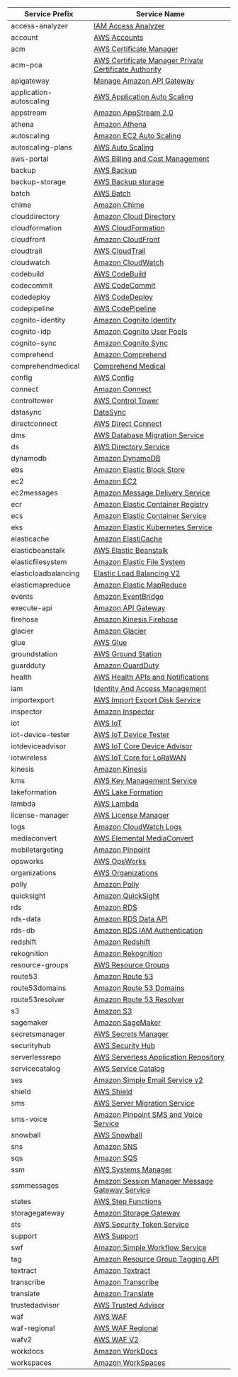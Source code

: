 | Service Prefix          | Service Name                                                                                                                                                                           |
|-------------------------|----------------------------------------------------------------------------------------------------------------------------------------------------------------------------------------|
| access-analyzer         | [IAM Access Analyzer](https://docs.aws.amazon.com/service-authorization/latest/reference/list_iamaccessanalyzer.html)                                                                  |
| account                 | [AWS Accounts](https://docs.aws.amazon.com/service-authorization/latest/reference/list_awsaccounts.html)                                                                               |
| acm                     | [AWS Certificate Manager](https://docs.aws.amazon.com/service-authorization/latest/reference/list_awscertificatemanager.html)                                                          |
| acm-pca                 | [AWS Certificate Manager Private Certificate Authority](https://docs.aws.amazon.com/service-authorization/latest/reference/list_awscertificatemanagerprivatecertificateauthority.html) |
| apigateway              | [Manage Amazon API Gateway](https://docs.aws.amazon.com/service-authorization/latest/reference/list_manageamazonapigateway.html)                                                       |
| application-autoscaling | [AWS Application Auto Scaling](https://docs.aws.amazon.com/service-authorization/latest/reference/list_awsapplicationautoscaling.html)                                                 |
| appstream               | [Amazon AppStream 2.0](https://docs.aws.amazon.com/service-authorization/latest/reference/list_amazonappstream2.0.html)                                                                |
| athena                  | [Amazon Athena](https://docs.aws.amazon.com/service-authorization/latest/reference/list_amazonathena.html)                                                                             |
| autoscaling             | [Amazon EC2 Auto Scaling](https://docs.aws.amazon.com/service-authorization/latest/reference/list_amazonec2autoscaling.html)                                                           |
| autoscaling-plans       | [AWS Auto Scaling](https://docs.aws.amazon.com/service-authorization/latest/reference/list_awsautoscaling.html)                                                                        |
| aws-portal              | [AWS Billing and Cost Management](https://docs.aws.amazon.com/service-authorization/latest/reference/list_awsbilling.html)                                                             |
| backup                  | [AWS Backup](https://docs.aws.amazon.com/service-authorization/latest/reference/list_awsbackup.html)                                                                                   |
| backup-storage          | [AWS Backup storage](https://docs.aws.amazon.com/service-authorization/latest/reference/list_awsbackupstorage.html)                                                                    |
| batch                   | [AWS Batch](https://docs.aws.amazon.com/service-authorization/latest/reference/list_awsbatch.html)                                                                                     |
| chime                   | [Amazon Chime](https://docs.aws.amazon.com/service-authorization/latest/reference/list_amazonchime.html)                                                                               |
| clouddirectory          | [Amazon Cloud Directory](https://docs.aws.amazon.com/service-authorization/latest/reference/list_amazonclouddirectory.html)                                                            |
| cloudformation          | [AWS CloudFormation](https://docs.aws.amazon.com/service-authorization/latest/reference/list_awscloudformation.html)                                                                   |
| cloudfront              | [Amazon CloudFront](https://docs.aws.amazon.com/service-authorization/latest/reference/list_amazoncloudfront.html)                                                                     |
| cloudtrail              | [AWS CloudTrail](https://docs.aws.amazon.com/service-authorization/latest/reference/list_awscloudtrail.html)                                                                           |
| cloudwatch              | [Amazon CloudWatch](https://docs.aws.amazon.com/service-authorization/latest/reference/list_amazoncloudwatch.html)                                                                     |
| codebuild               | [AWS CodeBuild](https://docs.aws.amazon.com/service-authorization/latest/reference/list_awscodebuild.html)                                                                             |
| codecommit              | [AWS CodeCommit](https://docs.aws.amazon.com/service-authorization/latest/reference/list_awscodecommit.html)                                                                           |
| codedeploy              | [AWS CodeDeploy](https://docs.aws.amazon.com/service-authorization/latest/reference/list_awscodedeploy.html)                                                                           |
| codepipeline            | [AWS CodePipeline](https://docs.aws.amazon.com/service-authorization/latest/reference/list_awscodepipeline.html)                                                                       |
| cognito-identity        | [Amazon Cognito Identity](https://docs.aws.amazon.com/service-authorization/latest/reference/list_amazoncognitoidentity.html)                                                          |
| cognito-idp             | [Amazon Cognito User Pools](https://docs.aws.amazon.com/service-authorization/latest/reference/list_amazoncognitouserpools.html)                                                       |
| cognito-sync            | [Amazon Cognito Sync](https://docs.aws.amazon.com/service-authorization/latest/reference/list_amazoncognitosync.html)                                                                  |
| comprehend              | [Amazon Comprehend](https://docs.aws.amazon.com/service-authorization/latest/reference/list_amazoncomprehend.html)                                                                     |
| comprehendmedical       | [Comprehend Medical](https://docs.aws.amazon.com/service-authorization/latest/reference/list_comprehendmedical.html)                                                                   |
| config                  | [AWS Config](https://docs.aws.amazon.com/service-authorization/latest/reference/list_awsconfig.html)                                                                                   |
| connect                 | [Amazon Connect](https://docs.aws.amazon.com/service-authorization/latest/reference/list_amazonconnect.html)                                                                           |
| controltower            | [AWS Control Tower](https://docs.aws.amazon.com/service-authorization/latest/reference/list_awscontroltower.html)                                                                      |
| datasync                | [DataSync](https://docs.aws.amazon.com/service-authorization/latest/reference/list_datasync.html)                                                                                      |
| directconnect           | [AWS Direct Connect](https://docs.aws.amazon.com/service-authorization/latest/reference/list_awsdirectconnect.html)                                                                    |
| dms                     | [AWS Database Migration Service](https://docs.aws.amazon.com/service-authorization/latest/reference/list_awsdatabasemigrationservice.html)                                             |
| ds                      | [AWS Directory Service](https://docs.aws.amazon.com/service-authorization/latest/reference/list_awsdirectoryservice.html)                                                              |
| dynamodb                | [Amazon DynamoDB](https://docs.aws.amazon.com/service-authorization/latest/reference/list_amazondynamodb.html)                                                                         |
| ebs                     | [Amazon Elastic Block Store](https://docs.aws.amazon.com/service-authorization/latest/reference/list_amazonelasticblockstore.html)                                                     |
| ec2                     | [Amazon EC2](https://docs.aws.amazon.com/service-authorization/latest/reference/list_amazonec2.html)                                                                                   |
| ec2messages             | [Amazon Message Delivery Service](https://docs.aws.amazon.com/service-authorization/latest/reference/list_amazonmessagedeliveryservice.html)                                           |
| ecr                     | [Amazon Elastic Container Registry](https://docs.aws.amazon.com/service-authorization/latest/reference/list_amazonelasticcontainerregistry.html)                                       |
| ecs                     | [Amazon Elastic Container Service](https://docs.aws.amazon.com/service-authorization/latest/reference/list_amazonelasticcontainerservice.html)                                         |
| eks                     | [Amazon Elastic Kubernetes Service](https://docs.aws.amazon.com/service-authorization/latest/reference/list_amazonelastickubernetesservice.html)                                       |
| elasticache             | [Amazon ElastiCache](https://docs.aws.amazon.com/service-authorization/latest/reference/list_amazonelasticache.html)                                                                   |
| elasticbeanstalk        | [AWS Elastic Beanstalk](https://docs.aws.amazon.com/service-authorization/latest/reference/list_awselasticbeanstalk.html)                                                              |
| elasticfilesystem       | [Amazon Elastic File System](https://docs.aws.amazon.com/service-authorization/latest/reference/list_amazonelasticfilesystem.html)                                                     |
| elasticloadbalancing    | [Elastic Load Balancing V2](https://docs.aws.amazon.com/service-authorization/latest/reference/list_elasticloadbalancingv2.html)                                                       |
| elasticmapreduce        | [Amazon Elastic MapReduce](https://docs.aws.amazon.com/service-authorization/latest/reference/list_amazonelasticmapreduce.html)                                                        |
| events                  | [Amazon EventBridge](https://docs.aws.amazon.com/service-authorization/latest/reference/list_amazoneventbridge.html)                                                                   |
| execute-api             | [Amazon API Gateway](https://docs.aws.amazon.com/service-authorization/latest/reference/list_amazonapigateway.html)                                                                    |
| firehose                | [Amazon Kinesis Firehose](https://docs.aws.amazon.com/service-authorization/latest/reference/list_amazonkinesisfirehose.html)                                                          |
| glacier                 | [Amazon Glacier](https://docs.aws.amazon.com/service-authorization/latest/reference/list_amazonglacier.html)                                                                           |
| glue                    | [AWS Glue](https://docs.aws.amazon.com/service-authorization/latest/reference/list_awsglue.html)                                                                                       |
| groundstation           | [AWS Ground Station](https://docs.aws.amazon.com/service-authorization/latest/reference/list_awsgroundstation.html)                                                                    |
| guardduty               | [Amazon GuardDuty](https://docs.aws.amazon.com/service-authorization/latest/reference/list_amazonguardduty.html)                                                                       |
| health                  | [AWS Health APIs and Notifications](https://docs.aws.amazon.com/service-authorization/latest/reference/list_awshealthapisandnotifications.html)                                        |
| iam                     | [Identity And Access Management](https://docs.aws.amazon.com/service-authorization/latest/reference/list_identityandaccessmanagement.html)                                             |
| importexport            | [AWS Import Export Disk Service](https://docs.aws.amazon.com/service-authorization/latest/reference/list_awsimportexportdiskservice.html)                                              |
| inspector               | [Amazon Inspector](https://docs.aws.amazon.com/service-authorization/latest/reference/list_amazoninspector.html)                                                                       |
| iot                     | [AWS IoT](https://docs.aws.amazon.com/service-authorization/latest/reference/list_awsiot.html)                                                                                         |
| iot-device-tester       | [AWS IoT Device Tester](https://docs.aws.amazon.com/service-authorization/latest/reference/list_awsiotdevicetester.html)                                                               |
| iotdeviceadvisor        | [AWS IoT Core Device Advisor](https://docs.aws.amazon.com/service-authorization/latest/reference/list_awsiotcoredeviceadvisor.html)                                                    |
| iotwireless             | [AWS IoT Core for LoRaWAN](https://docs.aws.amazon.com/service-authorization/latest/reference/list_awsiotcoreforlorawan.html)                                                          |
| kinesis                 | [Amazon Kinesis](https://docs.aws.amazon.com/service-authorization/latest/reference/list_amazonkinesis.html)                                                                           |
| kms                     | [AWS Key Management Service](https://docs.aws.amazon.com/service-authorization/latest/reference/list_awskeymanagementservice.html)                                                     |
| lakeformation           | [AWS Lake Formation](https://docs.aws.amazon.com/service-authorization/latest/reference/list_awslakeformation.html)                                                                    |
| lambda                  | [AWS Lambda](https://docs.aws.amazon.com/service-authorization/latest/reference/list_awslambda.html)                                                                                   |
| license-manager         | [AWS License Manager](https://docs.aws.amazon.com/service-authorization/latest/reference/list_awslicensemanager.html)                                                                  |
| logs                    | [Amazon CloudWatch Logs](https://docs.aws.amazon.com/service-authorization/latest/reference/list_amazoncloudwatchlogs.html)                                                            |
| mediaconvert            | [AWS Elemental MediaConvert](https://docs.aws.amazon.com/service-authorization/latest/reference/list_awselementalmediaconvert.html)                                                    |
| mobiletargeting         | [Amazon Pinpoint](https://docs.aws.amazon.com/service-authorization/latest/reference/list_amazonpinpoint.html)                                                                         |
| opsworks                | [AWS OpsWorks](https://docs.aws.amazon.com/service-authorization/latest/reference/list_awsopsworks.html)                                                                               |
| organizations           | [AWS Organizations](https://docs.aws.amazon.com/service-authorization/latest/reference/list_awsorganizations.html)                                                                     |
| polly                   | [Amazon Polly](https://docs.aws.amazon.com/service-authorization/latest/reference/list_amazonpolly.html)                                                                               |
| quicksight              | [Amazon QuickSight](https://docs.aws.amazon.com/service-authorization/latest/reference/list_amazonquicksight.html)                                                                     |
| rds                     | [Amazon RDS](https://docs.aws.amazon.com/service-authorization/latest/reference/list_amazonrds.html)                                                                                   |
| rds-data                | [Amazon RDS Data API](https://docs.aws.amazon.com/service-authorization/latest/reference/list_amazonrdsdataapi.html)                                                                   |
| rds-db                  | [Amazon RDS IAM Authentication](https://docs.aws.amazon.com/service-authorization/latest/reference/list_amazonrdsiamauthentication.html)                                               |
| redshift                | [Amazon Redshift](https://docs.aws.amazon.com/service-authorization/latest/reference/list_amazonredshift.html)                                                                         |
| rekognition             | [Amazon Rekognition](https://docs.aws.amazon.com/service-authorization/latest/reference/list_amazonrekognition.html)                                                                   |
| resource-groups         | [AWS Resource Groups](https://docs.aws.amazon.com/service-authorization/latest/reference/list_awsresourcegroups.html)                                                                  |
| route53                 | [Amazon Route 53](https://docs.aws.amazon.com/service-authorization/latest/reference/list_amazonroute53.html)                                                                          |
| route53domains          | [Amazon Route 53 Domains](https://docs.aws.amazon.com/service-authorization/latest/reference/list_amazonroute53domains.html)                                                           |
| route53resolver         | [Amazon Route 53 Resolver](https://docs.aws.amazon.com/service-authorization/latest/reference/list_amazonroute53resolver.html)                                                         |
| s3                      | [Amazon S3](https://docs.aws.amazon.com/service-authorization/latest/reference/list_amazons3.html)                                                                                     |
| sagemaker               | [Amazon SageMaker](https://docs.aws.amazon.com/service-authorization/latest/reference/list_amazonsagemaker.html)                                                                       |
| secretsmanager          | [AWS Secrets Manager](https://docs.aws.amazon.com/service-authorization/latest/reference/list_awssecretsmanager.html)                                                                  |
| securityhub             | [AWS Security Hub](https://docs.aws.amazon.com/service-authorization/latest/reference/list_awssecurityhub.html)                                                                        |
| serverlessrepo          | [AWS Serverless Application Repository](https://docs.aws.amazon.com/service-authorization/latest/reference/list_awsserverlessapplicationrepository.html)                               |
| servicecatalog          | [AWS Service Catalog](https://docs.aws.amazon.com/service-authorization/latest/reference/list_awsservicecatalog.html)                                                                  |
| ses                     | [Amazon Simple Email Service v2](https://docs.aws.amazon.com/service-authorization/latest/reference/list_amazonsimpleemailservicev2.html)                                              |
| shield                  | [AWS Shield](https://docs.aws.amazon.com/service-authorization/latest/reference/list_awsshield.html)                                                                                   |
| sms                     | [AWS Server Migration Service](https://docs.aws.amazon.com/service-authorization/latest/reference/list_awsservermigrationservice.html)                                                 |
| sms-voice               | [Amazon Pinpoint SMS and Voice Service](https://docs.aws.amazon.com/service-authorization/latest/reference/list_amazonpinpointsmsandvoiceservice.html)                                 |
| snowball                | [AWS Snowball](https://docs.aws.amazon.com/service-authorization/latest/reference/list_awssnowball.html)                                                                               |
| sns                     | [Amazon SNS](https://docs.aws.amazon.com/service-authorization/latest/reference/list_amazonsns.html)                                                                                   |
| sqs                     | [Amazon SQS](https://docs.aws.amazon.com/service-authorization/latest/reference/list_amazonsqs.html)                                                                                   |
| ssm                     | [AWS Systems Manager](https://docs.aws.amazon.com/service-authorization/latest/reference/list_awssystemsmanager.html)                                                                  |
| ssmmessages             | [Amazon Session Manager Message Gateway Service](https://docs.aws.amazon.com/service-authorization/latest/reference/list_amazonsessionmanagermessagegatewayservice.html)               |
| states                  | [AWS Step Functions](https://docs.aws.amazon.com/service-authorization/latest/reference/list_awsstepfunctions.html)                                                                    |
| storagegateway          | [Amazon Storage Gateway](https://docs.aws.amazon.com/service-authorization/latest/reference/list_amazonstoragegateway.html)                                                            |
| sts                     | [AWS Security Token Service](https://docs.aws.amazon.com/service-authorization/latest/reference/list_awssecuritytokenservice.html)                                                     |
| support                 | [AWS Support](https://docs.aws.amazon.com/service-authorization/latest/reference/list_awssupport.html)                                                                                 |
| swf                     | [Amazon Simple Workflow Service](https://docs.aws.amazon.com/service-authorization/latest/reference/list_amazonsimpleworkflowservice.html)                                             |
| tag                     | [Amazon Resource Group Tagging API](https://docs.aws.amazon.com/service-authorization/latest/reference/list_amazonresourcegrouptaggingapi.html)                                        |
| textract                | [Amazon Textract](https://docs.aws.amazon.com/service-authorization/latest/reference/list_amazontextract.html)                                                                         |
| transcribe              | [Amazon Transcribe](https://docs.aws.amazon.com/service-authorization/latest/reference/list_amazontranscribe.html)                                                                     |
| translate               | [Amazon Translate](https://docs.aws.amazon.com/service-authorization/latest/reference/list_amazontranslate.html)                                                                       |
| trustedadvisor          | [AWS Trusted Advisor](https://docs.aws.amazon.com/service-authorization/latest/reference/list_awstrustedadvisor.html)                                                                  |
| waf                     | [AWS WAF](https://docs.aws.amazon.com/service-authorization/latest/reference/list_awswaf.html)                                                                                         |
| waf-regional            | [AWS WAF Regional](https://docs.aws.amazon.com/service-authorization/latest/reference/list_awswafregional.html)                                                                        |
| wafv2                   | [AWS WAF V2](https://docs.aws.amazon.com/service-authorization/latest/reference/list_awswafv2.html)                                                                                    |
| workdocs                | [Amazon WorkDocs](https://docs.aws.amazon.com/service-authorization/latest/reference/list_amazonworkdocs.html)                                                                         |
| workspaces              | [Amazon WorkSpaces](https://docs.aws.amazon.com/service-authorization/latest/reference/list_amazonworkspaces.html)                                                                     |

